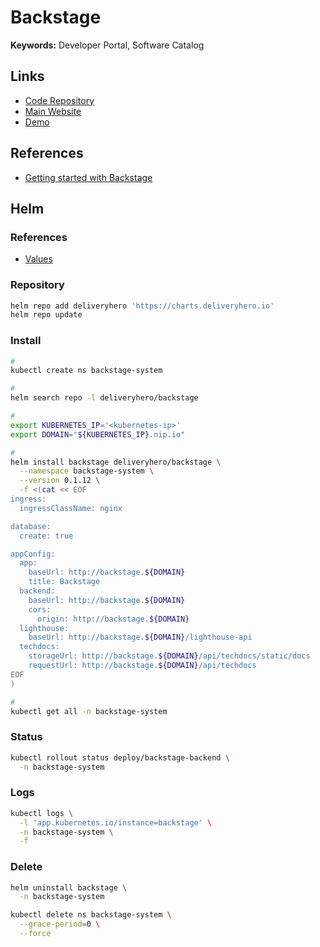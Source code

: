 # Backstage

<!--
TODO NEXT
-->

**Keywords:** Developer Portal, Software Catalog

## Links

- [Code Repository](https://github.com/backstage/backstage)
- [Main Website](https://backstage.io/)
- [Demo](https://demo.backstage.io/)

## References

- [Getting started with Backstage](https://github.com/spotify/backstage/blob/master/docs/getting-started/README.md)

## Helm

### References

- [Values](https://github.com/deliveryhero/helm-charts/tree/master/stable/backstage#values)

### Repository

```sh
helm repo add deliveryhero 'https://charts.deliveryhero.io'
helm repo update
```

### Install

```sh
#
kubectl create ns backstage-system

#
helm search repo -l deliveryhero/backstage

#
export KUBERNETES_IP='<kubernetes-ip>'
export DOMAIN="${KUBERNETES_IP}.nip.io"

#
helm install backstage deliveryhero/backstage \
  --namespace backstage-system \
  --version 0.1.12 \
  -f <(cat << EOF
ingress:
  ingressClassName: nginx

database:
  create: true

appConfig:
  app:
    baseUrl: http://backstage.${DOMAIN}
    title: Backstage
  backend:
    baseUrl: http://backstage.${DOMAIN}
    cors:
      origin: http://backstage.${DOMAIN}
  lighthouse:
    baseUrl: http://backstage.${DOMAIN}/lighthouse-api
  techdocs:
    storageUrl: http://backstage.${DOMAIN}/api/techdocs/static/docs
    requestUrl: http://backstage.${DOMAIN}/api/techdocs
EOF
)

#
kubectl get all -n backstage-system
```

<!--
kubectl port-forward \
  --address 0.0.0.0 \
  -n backstage-system \
  svc/backstage-backend \
  8080:80
-->

### Status

```sh
kubectl rollout status deploy/backstage-backend \
  -n backstage-system
```

### Logs

```sh
kubectl logs \
  -l 'app.kubernetes.io/instance=backstage' \
  -n backstage-system \
  -f
```

<!-- ### Issues -->

<!-- ####

```log
Error: INSTALLATION FAILED: unable to build kubernetes objects from release manifest: [resource mapping not found for name: "backstage-ingress" namespace: "" from "": no matches for kind "Ingress" in version "networking.k8s.io/v1beta1"
ensure CRDs are installed first, resource mapping not found for name: "backstage-ingress-lighthouse" namespace: "" from "": no matches for kind "Ingress" in version "networking.k8s.io/v1beta1"
ensure CRDs are installed first]
```

{{- if .Values.ingress.ingressClassName }}
ingressClassName: {{ .Values.ingress.ingressClassName }}
{{- end }}
-->

### Delete

```sh
helm uninstall backstage \
  -n backstage-system

kubectl delete ns backstage-system \
  --grace-period=0 \
  --force
```
